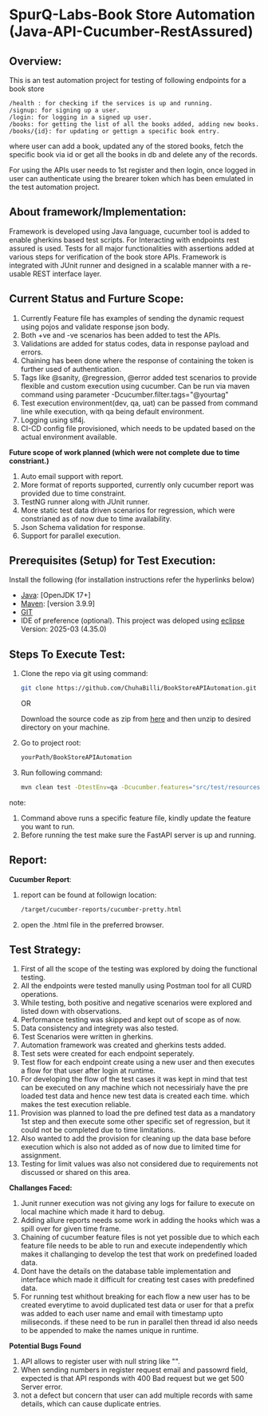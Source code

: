 # SpurQ-Labs-Book Store Automation (Java-API-Cucumber-RestAssured)

## **Overview:**
This is an test automation project for testing of following endpoints for a book store

	/health : for checking if the services is up and running.
	/signup: for signing up a user.
	/login: for logging in a signed up user.
	/books: for getting the list of all the books added, adding new books.
	/books/{id}: for updating or gettign a specific book entry.

where user can add a book, updated any of the stored books, fetch the specific book via id or get all the books in db and delete any of the records.

For using the APIs user needs to 1st register and then login, once logged in user can authenticate using the brearer token which has been emulated in the test automation project.

## **About framework/Implementation:**
Framework is developed using Java language, cucumber tool is added to enable gherkins based test scripts. For Interacting with endpoints rest assured is used. 
Tests for all major functionalities with assertions added at various steps for verification of the book store APIs.
Framework is integrated with JUnit runner and designed in a scalable manner with a re-usable REST interface layer.

## **Current Status and Furture Scope:**
1. Currently Feature file has examples of sending the dynamic request using pojos and validate response json body.
2. Both +ve and -ve scenarios has been added to test the APIs.
3. Validations are added for status codes, data in response payload and errors.
4. Chaining has been done where the response of containing the token is further used of authentication.
5. Tags like @sanity, @regression, @error added test scenarios to provide flexible and custom execution using cucumber. Can be run via maven command using parameter -Dcucumber.filter.tags="@yourtag"
6. Test execution environment(dev, qa, uat) can be passed from command line while execution, with qa being default environment. 
7. Logging using slf4j.
7. CI-CD config file provisioned, which needs to be updated based on the actual environment available.


**Future scope of work planned (which were not complete due to time constriant.)**

1. Auto email support with report.
2. More format of reports supported, currently only cucumber report was provided due to time constraint.
3. TestNG runner along with JUnit runner.
4. More static test data driven scenarios for regression, which were constrianed as of now due to time availability.
5. Json Schema validation for response.
6. Support for parallel execution.


## **Prerequisites (Setup) for Test Execution:**

Install the following (for installation instructions refer the hyperlinks below)

- [Java](https://www.guru99.com/install-java.html): [OpenJDK 17+]
- [Maven](https://mkyong.com/maven/how-to-install-maven-in-windows/): [version 3.9.9]
- [GIT](https://phoenixnap.com/kb/how-to-install-git-windows)
- IDE of preference (optional). This project was deloped using [eclipse](https://www.eclipse.org/downloads/packages/installer) Version: 2025-03 (4.35.0)


## **Steps To Execute Test:**

1.
	Clone the repo via git using command:
	```bash
	git clone https://github.com/ChuhaBilli/BookStoreAPIAutomation.git
	```

	OR 

	Download the source code as zip from [here](https://github.com/ChuhaBilli/BookStoreAPIAutomation) and then unzip to desired directory on your machine.

2. Go to project root: 
	```bash
	yourPath/BookStoreAPIAutomation
	```
3. Run following command: 
	```bash
	mvn clean test -DtestEnv=qa -Dcucumber.features="src/test/resources/features/BookStore/HealthCheck.feature
	```

note: 
1. Command above runs a specific feature file, kindly update the feature you want to run. 
2. Before running the test make sure the FastAPI server is up and running.

## **Report:**
**Cucumber Report**: 
1. report can be found at followign location:
	 ```bash
	/target/cucumber-reports/cucumber-pretty.html
	```
2. open the .html file in the preferred browser.

## **Test Strategy:**
1. First of all the scope of the testing was explored by doing the functional testing.
2. All the endpoints were tested manully using Postman tool for all CURD operations.
3. While testing, both positive and negative scenarios were explored and listed down with observations.
4. Performance testing was skipped and kept out of scope as of now.
5. Data consistency and integrety was also tested.
6. Test Scenarios were written in gherkins.
7. Automation framework was created and gherkins tests added.
8. Test sets were created for each endpoint seperately.
9. Test flow for each endpoint create using a new user and then executes a flow for that user after login at runtime.
10. For developing the flow of the test cases it was kept in mind that test can be executed on any machine which not necessirialy
have the pre loaded test data and hence new test data is created each time. which makes the test execution reliable.
11. Provision was planned to load the pre defined test data as a mandatory 1st step and then execute some other specific set of regression, but it could not be completed due to time limitations.
12. Also wanted to add the provision for cleaning up the data base before execution which is also not added as of now due to limited time for assignment.
13. Testing for limit values was also not considered due to requirements not discussed or shared on this area.

**Challanges Faced:**
1. Junit runner execution was not giving any logs for failure to execute on local machine which made it hard to debug.
2. Adding allure reports needs some work in adding the hooks which was a spill over for given time frame.
2. Chaining of cucumber feature files is not yet possible due to which each feature file needs to be able to run and execute independently which makes it challanging to develop 
the test that work on predefined loaded data.
4. Dont have the details on the database table implementation and interface which made it difficult for creating test cases with predefined data.
5. For running test whithout breaking for each flow a new user has to be created everytime to avoid duplicated test data or user 
for that a prefix was added to each user name and email with timestamp upto miliseconds. if these need to be run in parallel then thread id also needs to be appended to make the names unique in runtime.

**Potential Bugs Found**
1. API allows to register user with null string like "".
2. When sending numbers in register request email and passowrd field, expected is that API responds with 400 Bad request but we get 500 Server error.
3. not a defect but concern that user can add multiple records with same details, which can cause duplicate entries.




